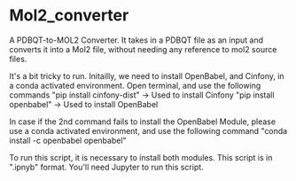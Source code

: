 # Mol2_converter

A PDBQT-to-MOL2 Converter. It takes in a PDBQT file as an input and converts it into a Mol2 file, without needing any reference to mol2 source files.

It's a bit tricky to run. Initailly, we need to install OpenBabel, and Cinfony, in a conda activated environment.
Open terminal, and use the following commands
  "pip install cinfony-dist" -> Used to install Cinfony
  "pip install openbabel" -> Used to install OpenBabel
  
In case if the 2nd command fails to install the OpenBabel Module, please use a conda activated environment, and use the following command
  "conda install -c openbabel openbabel"
  
To run this script, it is necessary to install both modules. This script is in ".ipnyb" format. You'll need Jupyter to run this script. 
